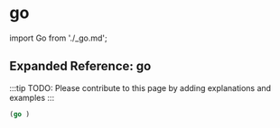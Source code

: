 # go

import Go from './_go.md';

<Go />

## Expanded Reference: go

:::tip
TODO: Please contribute to this page by adding explanations and examples
:::

```lisp
(go )
```

